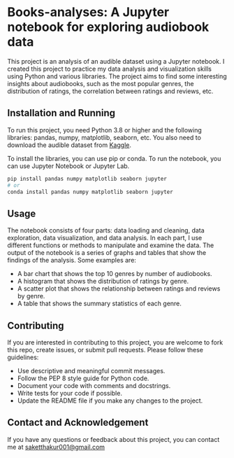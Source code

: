 # Books-analyses: A Jupyter notebook for exploring audiobook data

This project is an analysis of an audible dataset using a Jupyter notebook. I created this project to practice my data analysis and visualization skills using Python and various libraries. The project aims to find some interesting insights about audiobooks, such as the most popular genres, the distribution of ratings, the correlation between ratings and reviews, etc.

## Installation and Running

To run this project, you need Python 3.8 or higher and the following libraries: pandas, numpy, matplotlib, seaborn, etc. You also need to download the audible dataset from [Kaggle](https://www.kaggle.com/). 

To install the libraries, you can use pip or conda. To run the notebook, you can use Jupyter Notebook or Jupyter Lab.

```bash
pip install pandas numpy matplotlib seaborn jupyter
# or
conda install pandas numpy matplotlib seaborn jupyter
```

## Usage

The notebook consists of four parts: data loading and cleaning, data exploration, data visualization, and data analysis. In each part, I use different functions or methods to manipulate and examine the data. The output of the notebook is a series of graphs and tables that show the findings of the analysis. Some examples are:

- A bar chart that shows the top 10 genres by number of audiobooks.
- A histogram that shows the distribution of ratings by genre.
- A scatter plot that shows the relationship between ratings and reviews by genre.
- A table that shows the summary statistics of each genre.


## Contributing

If you are interested in contributing to this project, you are welcome to fork this repo, create issues, or submit pull requests. Please follow these guidelines:

- Use descriptive and meaningful commit messages.
- Follow the PEP 8 style guide for Python code.
- Document your code with comments and docstrings.
- Write tests for your code if possible.
- Update the README file if you make any changes to the project.

## Contact and Acknowledgement

If you have any questions or feedback about this project, you can contact me at saketthakur001@gmail.com
